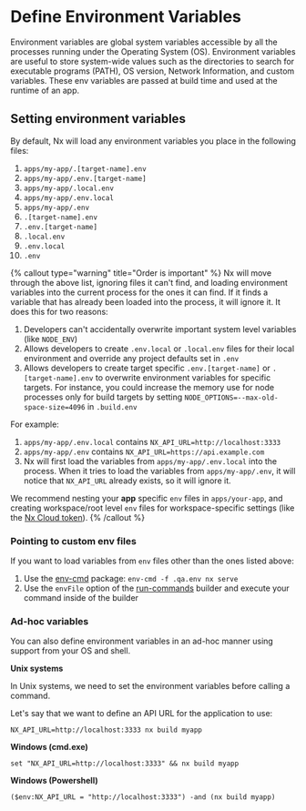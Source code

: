 # Define Environment Variables

Environment variables are global system variables accessible by all the processes running under the Operating System (OS).
Environment variables are useful to store system-wide values such as the directories to search for executable programs
(PATH), OS version, Network Information, and custom variables. These env variables are passed at build time and used at
the runtime of an app.

## Setting environment variables

By default, Nx will load any environment variables you place in the following files:

1. `apps/my-app/.[target-name].env`
2. `apps/my-app/.env.[target-name]`
3. `apps/my-app/.local.env`
4. `apps/my-app/.env.local`
5. `apps/my-app/.env`
6. `.[target-name].env`
7. `.env.[target-name]`
8. `.local.env`
9. `.env.local`
10. `.env`

{% callout type="warning" title="Order is important" %}
Nx will move through the above list, ignoring files it can't find, and loading environment variables
into the current process for the ones it can find. If it finds a variable that has already been loaded into the process,
it will ignore it. It does this for two reasons:

1. Developers can't accidentally overwrite important system level variables (like `NODE_ENV`)
2. Allows developers to create `.env.local` or `.local.env` files for their local environment and override any project
   defaults set in `.env`
3. Allows developers to create target specific `.env.[target-name]` or `.[target-name].env` to overwrite environment variables for specific targets. For instance, you could increase the memory use for node processes only for build targets by setting `NODE_OPTIONS=--max-old-space-size=4096` in `.build.env`

For example:

1. `apps/my-app/.env.local` contains `NX_API_URL=http://localhost:3333`
2. `apps/my-app/.env` contains `NX_API_URL=https://api.example.com`
3. Nx will first load the variables from `apps/my-app/.env.local` into the process. When it tries to load the variables
   from `apps/my-app/.env`, it will notice that `NX_API_URL` already exists, so it will ignore it.

We recommend nesting your **app** specific `env` files in `apps/your-app`, and creating workspace/root level `env` files
for workspace-specific settings (like the [Nx Cloud token](/core-features/share-your-cache)).
{% /callout %}

### Pointing to custom env files

If you want to load variables from `env` files other than the ones listed above:

1. Use the [env-cmd](https://www.npmjs.com/package/env-cmd) package: `env-cmd -f .qa.env nx serve`
2. Use the `envFile` option of the [run-commands](/packages/nx/executors/run-commands#envfile) builder and execute your command inside of the builder

### Ad-hoc variables

You can also define environment variables in an ad-hoc manner using support from your OS and shell.

**Unix systems**

In Unix systems, we need to set the environment variables before calling a command.

Let's say that we want to define an API URL for the application to use:

```shell
NX_API_URL=http://localhost:3333 nx build myapp
```

**Windows (cmd.exe)**

```shell
set "NX_API_URL=http://localhost:3333" && nx build myapp
```

**Windows (Powershell)**

```shell
($env:NX_API_URL = "http://localhost:3333") -and (nx build myapp)
```
